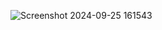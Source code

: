 ![Screenshot 2024-09-25 161543](https://github.com/user-attachments/assets/951be303-196b-4217-9bd6-1cd2df442e0d)
